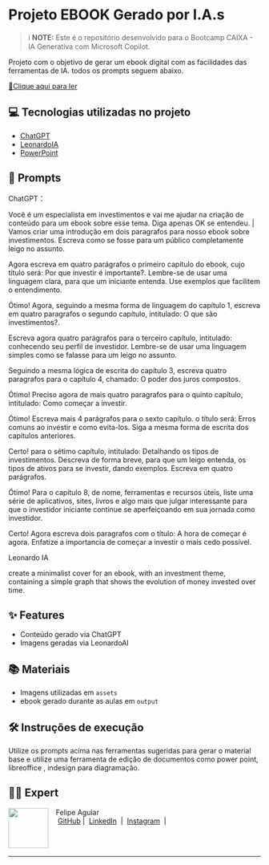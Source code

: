 # Projeto EBOOK Gerado por I.A.s


 > ℹ️ **NOTE:** Este é o repositório desenvolvido para o Bootcamp CAIXA - IA Generativa com Microsoft Copilot.

Projeto com o objetivo de gerar um ebook digital com as facilidades das ferramentas de IA. todos os prompts
seguem abaixo.

<a href="https://github.com/felipeAguiarCode/prompts-recipe-to-create-a-ebook/blob/main/output/ebook%20-%20css%20jedi%20output.pdf" title="View PDF now"> 📕Clique aqui para ler</a>

## 💻 Tecnologias utilizadas no projeto

- [ChatGPT](https://chat.openai.com/) 
- [LeonardoIA](https://app.leonardo.ai/)
- [PowerPoint](https://www.microsoft.com/en/microsoft-365/powerpoint)

## 🧠 Prompts


ChatGPT：

Você é um especialista em investimentos e vai me ajudar na criação de conteúdo para um ebook sobre esse tema. Diga apenas OK se entendeu.                                                        |
Vamos criar uma introdução em dois paragrafos para nosso ebook sobre investimentos. Escreva como se fosse para um público completamente leigo no assunto.

Agora escreva em quatro parágrafos o primeiro capítulo do ebook, cujo título será: Por que investir é importante?. Lembre-se de usar uma linguagem clara, para que um iniciante entenda. Use exemplos que facilitem o entendimento.

Ótimo! Agora, seguindo a mesma forma de linguagem do capítulo 1, escreva em quatro paragrafos o segundo capítulo, intitulado: O que são investimentos?. 

Escreva agora quatro parágrafos para o terceiro capítulo, intitulado: conhecendo seu perfil de investidor. Lembre-se de usar uma linguagem simples como se falasse para um leigo no assunto.

Seguindo a mesma lógica de escrita do capítulo 3, escreva quatro paragrafos para o capítulo 4, chamado: O poder dos juros compostos.

Ótimo! Preciso agora de mais quatro paragrafos para o quinto capítulo, intitulado: Como começar a investir. 

Ótimo! Escreva mais 4 parágrafos para o sexto capítulo. o título será: Erros comuns ao investir e como evita-los. Siga a mesma forma de escrita dos capítulos anteriores. 

Certo! para o sétimo capítulo, intitulado: Detalhando os tipos de investimentos. Descreva de forma breve, para que um leigo entenda, os tipos de ativos para se investir, dando exemplos. Escreva em quatro parágrafos.

Ótimo! Para o capítulo 8, de nome, ferramentas e recursos úteis, liste uma série de aplicativos, sites, livros e algo mais que julgar interessante para que o investidor iniciante continue se aperfeiçoando em sua jornada como investidor.

Certo! Agora escreva dois paragrafos com o título: A hora de começar é agora. Enfatize a importancia de começar a investir o mais cedo possível.

Leonardo IA

create a minimalist cover for an ebook, with an investment theme, containing a simple graph that shows the evolution of money invested over time.

## ✨ Features

- Conteúdo gerado via ChatGPT
- Imagens geradas via LeonardoAI

## 📚 Materiais

- Imagens utilizadas em `assets`
- ebook gerado durante as aulas em `output`

## 🛠️ Instruções de execução

Utilize os prompts acima nas ferramentas sugeridas para gerar o material base e utilize uma ferramenta de edição de documentos como power point, libreoffice , indesign para diagramação.

## 👨‍💻 Expert

<p>
    <img 
      align=left 
      margin=10 
      width=80 
      src="https://avatars.githubusercontent.com/u/37452836?v=4"
    />
    <p>&nbsp&nbsp&nbspFelipe Aguiar<br>
    &nbsp&nbsp&nbsp
    <a href="https://github.com/felipeAguiarCode">
    GitHub</a>&nbsp;|&nbsp;
    <a href="www.linkedin.com/in/
felipe-exe">LinkedIn</a>
&nbsp;|&nbsp;
    <a href="https://www.instagram.com/felipeaguiar.exe/">
    Instagram</a>
&nbsp;|&nbsp;</p>
</p>
<br/><br/>
<p>

---
